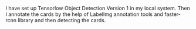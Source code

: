 I have set up Tensorlow Object Detection Version 1 in my local system. Then I annotate the cards by the help of LabelImg annotation tools and faster-rcnn library and then detecting the cards.  
